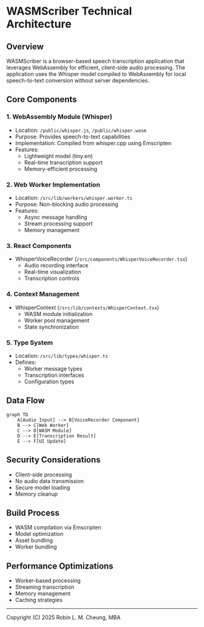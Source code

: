 # WASMScriber Technical Architecture

## Overview
WASMScriber is a browser-based speech transcription application that leverages WebAssembly for efficient, client-side audio processing. The application uses the Whisper model compiled to WebAssembly for local speech-to-text conversion without server dependencies.

## Core Components

### 1. WebAssembly Module (Whisper)
- Location: `/public/whisper.js`, `/public/whisper.wasm`
- Purpose: Provides speech-to-text capabilities
- Implementation: Compiled from whisper.cpp using Emscripten
- Features:
  - Lightweight model (tiny.en)
  - Real-time transcription support
  - Memory-efficient processing

### 2. Web Worker Implementation
- Location: `/src/lib/workers/whisper.worker.ts`
- Purpose: Non-blocking audio processing
- Features:
  - Async message handling
  - Stream processing support
  - Memory management

### 3. React Components
- WhisperVoiceRecorder (`/src/components/WhisperVoiceRecorder.tsx`)
  - Audio recording interface
  - Real-time visualization
  - Transcription controls

### 4. Context Management
- WhisperContext (`/src/lib/contexts/WhisperContext.tsx`)
  - WASM module initialization
  - Worker pool management
  - State synchronization

### 5. Type System
- Location: `/src/lib/types/whisper.ts`
- Defines:
  - Worker message types
  - Transcription interfaces
  - Configuration types

## Data Flow
```mermaid
graph TD
    A[Audio Input] --> B[VoiceRecorder Component]
    B --> C[Web Worker]
    C --> D[WASM Module]
    D --> E[Transcription Result]
    E --> F[UI Update]
```

## Security Considerations
- Client-side processing
- No audio data transmission
- Secure model loading
- Memory cleanup

## Build Process
- WASM compilation via Emscripten
- Model optimization
- Asset bundling
- Worker bundling

## Performance Optimizations
- Worker-based processing
- Streaming transcription
- Memory management
- Caching strategies

---
Copyright (C) 2025 Robin L. M. Cheung, MBA